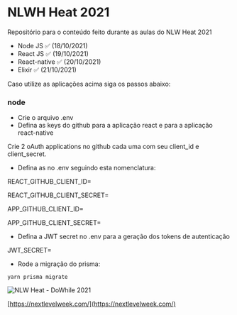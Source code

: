 # NLWH Heat 2021
Repositório para o conteúdo feito durante as aulas do NLW Heat 2021

- Node JS ✅ (18/10/2021)
- React JS ✅ (19/10/2021)
- React-native ✅ (20/10/2021)
- Elixir ✅ (21/10/2021)

Caso utilize as aplicações acima siga os passos abaixo:
### node
- Crie o arquivo .env
- Defina as keys do github para a aplicação react e para a aplicação react-native

Crie 2 oAuth applications no github cada uma com seu client_id e client_secret.

- Defina as no .env seguindo esta nomenclatura:

REACT_GITHUB_CLIENT_ID=

REACT_GITHUB_CLIENT_SECRET=

APP_GITHUB_CLIENT_ID=

APP_GITHUB_CLIENT_SECRET=

- Defina a JWT secret no .env para a geração dos tokens de autenticação

JWT_SECRET=
- Rode a migração do prisma:
```
yarn prisma migrate
```

![NLW Heat - DoWhile 2021](https://efficient-sloth-d85.notion.site/image/https%3A%2F%2Fs3-us-west-2.amazonaws.com%2Fsecure.notion-static.com%2F9258cd63-f508-43ac-aa9c-45f5acec420d%2FUntitled.png?table=block&id=5ee46b5d-2bfb-45a9-875b-c7eff7b92f84&spaceId=08f749ff-d06d-49a8-a488-9846e081b224&width=2000&userId=&cache=v2)

[https://nextlevelweek.com/](https://nextlevelweek.com/)

